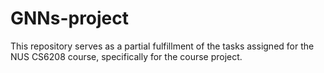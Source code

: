 # GNNs-project

This repository serves as a partial fulfillment of the tasks assigned for the NUS CS6208 course, specifically for the course project. 
